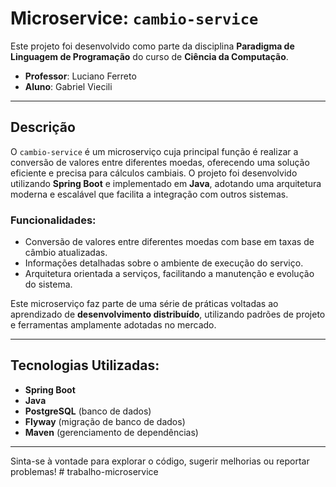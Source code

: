 # Microservice: `cambio-service`

Este projeto foi desenvolvido como parte da disciplina **Paradigma de Linguagem de Programação** do curso de **Ciência da Computação**.

- **Professor**: Luciano Ferreto
- **Aluno**: Gabriel Viecili

---

## Descrição

O `cambio-service` é um microserviço cuja principal função é realizar a conversão de valores entre diferentes moedas, oferecendo uma solução eficiente e precisa para cálculos cambiais. O projeto foi desenvolvido utilizando **Spring Boot** e implementado em **Java**, adotando uma arquitetura moderna e escalável que facilita a integração com outros sistemas.

### Funcionalidades:

- Conversão de valores entre diferentes moedas com base em taxas de câmbio atualizadas.
- Informações detalhadas sobre o ambiente de execução do serviço.
- Arquitetura orientada a serviços, facilitando a manutenção e evolução do sistema.

Este microserviço faz parte de uma série de práticas voltadas ao aprendizado de **desenvolvimento distribuído**, utilizando padrões de projeto e ferramentas amplamente adotadas no mercado.

---

## Tecnologias Utilizadas:

- **Spring Boot**
- **Java**
- **PostgreSQL** (banco de dados)
- **Flyway** (migração de banco de dados)
- **Maven** (gerenciamento de dependências)

---

Sinta-se à vontade para explorar o código, sugerir melhorias ou reportar problemas!
#   t r a b a l h o - m i c r o s e r v i c e  
 